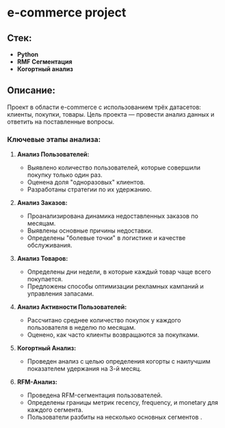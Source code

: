 # e-commerce project

## Стек:
- **Python**
- **RMF Сегментация**
- **Когортный анализ**

## Описание:
Проект в области e-commerce с использованием трёх датасетов: клиенты, покупки, товары. Цель проекта — провести анализ данных и ответить на поставленные вопросы.

### Ключевые этапы анализа:

1. **Анализ Пользователей:**
   - Выявлено количество пользователей, которые совершили покупку только один раз. 
   - Оценена доля "одноразовых" клиентов.
   - Разработаны стратегии по их удержанию.

2. **Анализ Заказов:**
   - Проанализирована динамика недоставленных заказов по месяцам.
   - Выявлены основные причины недоставки.
   - Определены "болевые точки" в логистике и качестве обслуживания.

3. **Анализ Товаров:**
   - Определены дни недели, в которые каждый товар чаще всего покупается.
   - Предложены способы оптимизации рекламных кампаний и управления запасами.

4. **Анализ Активности Пользователей:**
   - Рассчитано среднее количество покупок у каждого пользователя в неделю по месяцам.
   - Оценено, как часто клиенты возвращаются за покупками.

5. **Когортный Анализ:**
   - Проведен анализ с целью определения когорты с наилучшим показателем удержания на 3-й месяц.

6. **RFM-Анализ:**
   - Проведена RFM-сегментация пользователей.
   - Определены границы метрик recency, frequency, и monetary для каждого сегмента.
   - Пользователи разбиты на несколько основных сегментов
.
